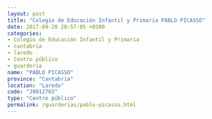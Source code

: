 ```yaml
---
layout: post
title: "Colegio de Educación Infantil y Primaria PABLO PICASSO"
date: 2017-09-20 20:57:05 +0200
categories:
- Colegio de Educación Infantil y Primaria
- cantabria
- laredo
- Centro público
- guarderia
name: "PABLO PICASSO"
province: "Cantabria"
location: "Laredo"
code: "39012765"
type: "Centro público"
permalink: /guarderias/pablo-picasso.html
---
```

